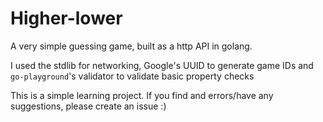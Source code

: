 # Higher-lower

A very simple guessing game, built as a http API in golang.

I used the stdlib for networking, Google's UUID to generate game IDs and `go-playground`'s validator to validate basic property checks

This is a simple learning project. If you find and errors/have any suggestions, please create an issue :)
